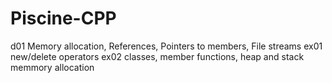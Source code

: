 # Piscine-CPP
 d01 Memory allocation, References, Pointers to members, File streams
  ex01 new/delete operators
  ex02 classes, member functions, heap and stack memmory allocation
